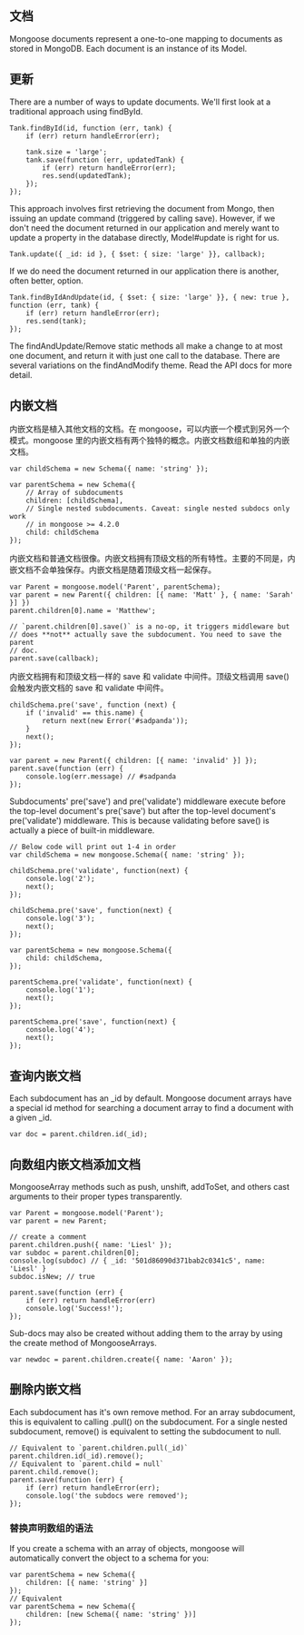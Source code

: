 ## 文档

Mongoose documents represent a one-to-one mapping to documents as stored in MongoDB. Each document is an instance of its Model.

## 更新

There are a number of ways to update documents. We'll first look at a traditional approach using findById.

    Tank.findById(id, function (err, tank) {
        if (err) return handleError(err);
        
        tank.size = 'large';
        tank.save(function (err, updatedTank) {
            if (err) return handleError(err);
            res.send(updatedTank);
        });
    });

This approach involves first retrieving the document from Mongo, then issuing an update command (triggered by calling save). However, if we don't need the document returned in our application and merely want to update a property in the database directly, Model#update is right for us.

    Tank.update({ _id: id }, { $set: { size: 'large' }}, callback);

If we do need the document returned in our application there is another, often better, option.

    Tank.findByIdAndUpdate(id, { $set: { size: 'large' }}, { new: true }, function (err, tank) {
        if (err) return handleError(err);
        res.send(tank);
    });

The findAndUpdate/Remove static methods all make a change to at most one document, and return it with just one call to the database. There are several variations on the findAndModify theme. Read the API docs for more detail.

## 内嵌文档

内嵌文档是植入其他文档的文档。在 mongoose，可以内嵌一个模式到另外一个模式。mongoose 里的内嵌文档有两个独特的概念。内嵌文档数组和单独的内嵌文档。

    var childSchema = new Schema({ name: 'string' });

    var parentSchema = new Schema({
        // Array of subdocuments
        children: [childSchema],
        // Single nested subdocuments. Caveat: single nested subdocs only work
        // in mongoose >= 4.2.0
        child: childSchema
    });

内嵌文档和普通文档很像。内嵌文档拥有顶级文档的所有特性。主要的不同是，内嵌文档不会单独保存。内嵌文档是随着顶级文档一起保存。

    var Parent = mongoose.model('Parent', parentSchema);
    var parent = new Parent({ children: [{ name: 'Matt' }, { name: 'Sarah' }] })
    parent.children[0].name = 'Matthew';

    // `parent.children[0].save()` is a no-op, it triggers middleware but
    // does **not** actually save the subdocument. You need to save the parent
    // doc.
    parent.save(callback);

内嵌文档拥有和顶级文档一样的 save 和 validate 中间件。顶级文档调用 save() 会触发内嵌文档的 save 和 validate 中间件。

    childSchema.pre('save', function (next) {
        if ('invalid' == this.name) {
            return next(new Error('#sadpanda'));
        }
        next();
    });

    var parent = new Parent({ children: [{ name: 'invalid' }] });
    parent.save(function (err) {
        console.log(err.message) // #sadpanda
    });

Subdocuments' pre('save') and pre('validate') middleware execute before the top-level document's pre('save') but after the top-level document's pre('validate') middleware. This is because validating before save() is actually a piece of built-in middleware.

    // Below code will print out 1-4 in order
    var childSchema = new mongoose.Schema({ name: 'string' });

    childSchema.pre('validate', function(next) {
        console.log('2');
        next();
    });

    childSchema.pre('save', function(next) {
        console.log('3');
        next();
    });

    var parentSchema = new mongoose.Schema({
        child: childSchema,
    });
        
    parentSchema.pre('validate', function(next) {
        console.log('1');
        next();
    });

    parentSchema.pre('save', function(next) {
        console.log('4');
        next();
    });

## 查询内嵌文档

Each subdocument has an _id by default. Mongoose document arrays have a special id method for searching a document array to find a document with a given _id.

    var doc = parent.children.id(_id);

## 向数组内嵌文档添加文档

MongooseArray methods such as push, unshift, addToSet, and others cast arguments to their proper types transparently.

    var Parent = mongoose.model('Parent');
    var parent = new Parent;

    // create a comment
    parent.children.push({ name: 'Liesl' });
    var subdoc = parent.children[0];
    console.log(subdoc) // { _id: '501d86090d371bab2c0341c5', name: 'Liesl' }
    subdoc.isNew; // true

    parent.save(function (err) {
        if (err) return handleError(err)
        console.log('Success!');
    });

Sub-docs may also be created without adding them to the array by using the create method of MongooseArrays.

    var newdoc = parent.children.create({ name: 'Aaron' });

## 删除内嵌文档

Each subdocument has it's own remove method. For an array subdocument, this is equivalent to calling .pull() on the subdocument. For a single nested subdocument, remove() is equivalent to setting the subdocument to null.

    // Equivalent to `parent.children.pull(_id)`
    parent.children.id(_id).remove();
    // Equivalent to `parent.child = null`
    parent.child.remove();
    parent.save(function (err) {
        if (err) return handleError(err);
        console.log('the subdocs were removed');
    });

### 替换声明数组的语法

If you create a schema with an array of objects, mongoose will automatically convert the object to a schema for you:

    var parentSchema = new Schema({
        children: [{ name: 'string' }]
    });
    // Equivalent
    var parentSchema = new Schema({
        children: [new Schema({ name: 'string' })]
    });